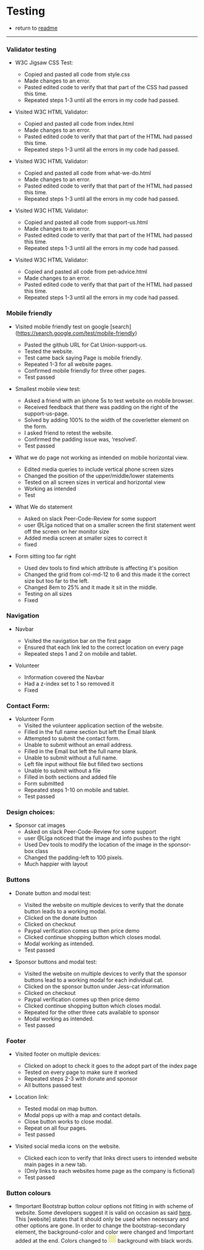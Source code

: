 # Testing

 * return to [readme](README.md)

 ---

### Validator testing


* W3C Jigsaw CSS Test:

    - Copied and pasted all code from style.css 
    - Made changes to an error.
    - Pasted edited code to verify that that part of the CSS had passed this time.
    - Repeated steps 1-3 until all the errors in my code had passed. 


* Visited W3C HTML Validator:

    - Copied and pasted all code from index.html 
    - Made changes to an error.
    - Pasted edited code to verify that that part of the HTML had passed this time.
    - Repeated steps 1-3 until all the errors in my code had passed. 


* Visited W3C HTML Validator:

    - Copied and pasted all code from what-we-do.html 
    - Made changes to an error.
    - Pasted edited code to verify that that part of the HTML had passed this time.
    - Repeated steps 1-3 until all the errors in my code had passed. 

* Visited W3C HTML Validator:

    - Copied and pasted all code from support-us.html 
    - Made changes to an error.
    - Pasted edited code to verify that that part of the HTML had passed this time.
    - Repeated steps 1-3 until all the errors in my code had passed. 

* Visited W3C HTML Validator:

    - Copied and pasted all code from pet-advice.html 
    - Made changes to an error.
    - Pasted edited code to verify that that part of the HTML had passed this time.
    - Repeated steps 1-3 until all the errors in my code had passed. 

### Mobile friendly

* Visited mobile friendly test on google [search] (https://search.google.com/test/mobile-friendly)

    - Pasted the github URL for Cat Union-support-us.
    - Tested the website.
    - Test came back saying Page is mobile friendly.
    - Repeated 1-3 for all website pages.
    - Confirmed mobile friendly for three other pages.
    - Test passed

* Smallest mobile view test:
    - Asked a friend with an iphone 5s to test website on mobile browser.
    - Received feedback that there was padding on the right of the support-us-page.
    - Solved by adding 100% to the width of the coverletter element on the form. 
    - I asked friend to retest the website.
    - Confirmed the padding issue was, ‘resolved’.
    - Test passed

* What we do page not working as intended on mobile horizontal view.

    - Edited media queries to include vertical phone screen sizes
    - Changed the position of the upper/middle/lower statements
    - Tested on all screen sizes in vertical and horizontal view
    - Working as intended
    - Test

* What We do statement
    - Asked on slack Peer-Code-Review for some support 
    - user @Līga noticed that on a smaller screen the first statement went off the screen on her monitor size
    - Added media screen at smaller sizes to correct it
    - fixed

* Form sitting too far right
    - Used dev tools to find which attribute is affecting it's position
    - Changed the grid from col-md-12 to 6 and this made it the correct size but too far to the left.
    - Changed 8em to 25% and it made it sit in the middle. 
    - Testing on all sizes
    - Fixed
    

### Navigation

* Navbar
    - Visited the navigation bar on the first page 
    - Ensured that each link led to the correct location on every page
    - Repeated steps 1 and 2 on mobile and tablet.

* Volunteer
    - Information covered the Navbar
    - Had a z-index set to 1 so removed it
    - Fixed

### Contact Form:

* Volunteer Form
    - Visited the volunteer application section of the website.
    - Filled in the full name section but left the Email blank
    - Attempted to submit the contact form.
    - Unable to submit without an email address.
    - Filled in the Email but left the full name blank. 
    - Unable to submit without a full name.
    - Left file input without file but filled two sections
    - Unable to submit without a file
    - Filled in both sections and added file
    - Form submitted 
    - Repeated steps 1-10 on mobile and tablet.
    - Test passed

### Design choices:

* Sponsor cat images
    - Asked on slack Peer-Code-Review for some support 
    - user @Līga noticed that the image and info pushes to the right
    - Used Dev tools to modify the location of the image in the sponsor-box class
    - Changed the padding-left to 100 pixels.
    - Much happier with layout

### Buttons

* Donate button and modal test:

    - Visited the website on multiple devices to verify that the donate button leads to a working modal.
    - Clicked on the donate button 
    - Clicked on checkout
    - Paypal verification comes up then price demo
    - Clicked continue shopping button which closes modal.
    - Modal working as intended. 
    - Test passed

* Sponsor buttons and modal test:

    - Visited the website on multiple devices to verify that the sponsor buttons lead to a working modal for each individual cat.
    - Clicked on the sponsor button under Jess-cat information
    - Clicked on checkout
    - Paypal verification comes up then price demo
    - Clicked continue shopping button which closes modal.
    - Repeated for the other three cats available to sponsor
    - Modal working as intended. 
    - Test passed

### Footer

* Visited footer on multiple devices:

    - Clicked on adopt to check it goes to the adopt part of the index page
    - Tested on every page to make sure it worked
    - Repeated steps 2-3 with donate and sponsor
    - All buttons passed test 

* Location link:

    - Tested modal on map button.
    - Modal pops up with a map and contact details. 
    - Close button works to close modal. 
    - Repeat on all four pages.
    - Test passed 

* Visited social media icons on the website.

    - Clicked each icon to verify that links direct users to intended website main pages in a new tab. 
    - (Only links to each websites home page as the company is fictional)
    - Test passed


### Button colours

* !Important
Bootstrap button colour options not fitting in with scheme of website.
Some developers suggest it is valid on occasion as said [here](https://css-tricks.com/when-using-important-is-the-right-choice/). This [website] states that it should only be used when necessary and other options are gone. 
In order to change the bootstrap-secondary element, the background-color and color were changed and !important added at the end. 
Colors changed to <img src="assets/images/readme-color-yellow.png"/> background with black words.  